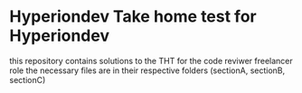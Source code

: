 # Hyperiondev Take home test for Hyperiondev
this repository contains solutions to the THT for the code reviwer freelancer role 
the necessary files are in their respective folders (sectionA, sectionB, sectionC)

